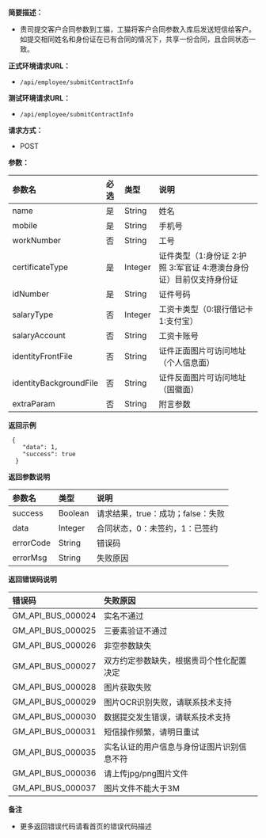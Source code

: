 **简要描述：**

* 贵司提交客户合同参数到工猫，工猫将客户合同参数入库后发送短信给客户。如提交相同姓名和身份证在已有合同的情况下，共享一份合同，且合同状态一致。

**正式环境请求URL：**

* `/api/employee/submitContractInfo`

**测试环境请求URL：**

* `/api/employee/submitContractInfo`

**请求方式：**

* POST

**参数：**

| 参数名 | 必选 | 类型 | 说明 |
| :--- | :--- | :--- | :--- |
| name | 是 | String | 姓名 |
| mobile | 是 | String | 手机号 |
| workNumber | 否 | String | 工号 |
| certificateType | 是 | Integer | 证件类型（1:身份证 2:护照 3:军官证 4:港澳台身份证）目前仅支持身份证 |
| idNumber | 是 | String | 证件号码 |
| salaryType | 否 | Integer | 工资卡类型（0:银行借记卡 1:支付宝） |
| salaryAccount | 否 | String | 工资卡账号 |
| identityFrontFile | 否 | String | 证件正面图片可访问地址（个人信息面） |
| identityBackgroundFile | 否 | String | 证件反面图片可访问地址（国徽面） |
| extraParam | 否 | String | 附言参数 |

**返回示例**

```
 {
    "data": 1,
    "success": true
  }
```

**返回参数说明**

| 参数名 | 类型 | 说明 |
| :--- | :--- | :--- |
| success | Boolean | 请求结果，true：成功；false：失败 |
| data | Integer | 合同状态，0：未签约，1：已签约 |
| errorCode | String | 错误码 |
| errorMsg | String | 失败原因 |

**返回错误码说明**

| 错误码 | 失败原因 |
| :--- | :--- |
| GM\_API\_BUS\_000024 | 实名不通过 |
| GM\_API\_BUS\_000025 | 三要素验证不通过 |
| GM\_API\_BUS\_000026 | 非空参数缺失 |
| GM\_API\_BUS\_000027 | 双方约定参数缺失，根据贵司个性化配置决定 |
| GM\_API\_BUS\_000028 | 图片获取失败 |
| GM\_API\_BUS\_000029 | 图片OCR识别失败，请联系技术支持 |
| GM\_API\_BUS\_000030 | 数据提交发生错误，请联系技术支持 |
| GM\_API\_BUS\_000031 | 短信操作频繁，请明日重试 |
| GM\_API\_BUS\_000035 | 实名认证的用户信息与身份证图片识别信息不符 |
| GM\_API\_BUS\_000036 | 请上传jpg/png图片文件 |
| GM\_API\_BUS\_000037 | 图片文件不能大于3M |

**备注**

* 更多返回错误代码请看首页的错误代码描述



